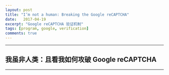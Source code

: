 ```yaml
---
layout: post
title: "I’m not a human: Breaking the Google reCAPTCHA"
date:   2017-04-19
excerpt: "Google reCAPTCHA 验证机制"
tags: [program, google, verification]
comments: true
---
```


---

<h2>我虽非人类：且看我如何攻破 Google reCAPTCHA</h2>

---

